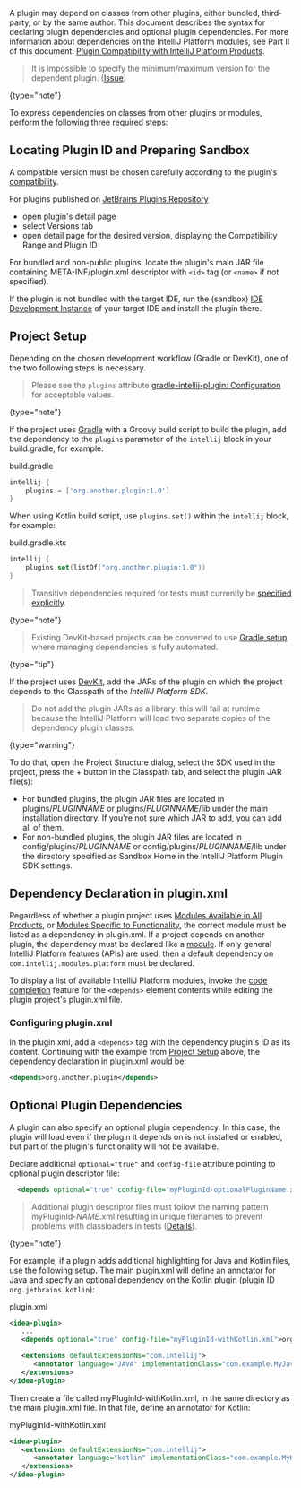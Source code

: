 [//]: # (title: Dependencies)

<!-- Copyright 2000-2021 JetBrains s.r.o. and other contributors. Use of this source code is governed by the Apache 2.0 license that can be found in the LICENSE file. -->

A plugin may depend on classes from other plugins, either bundled, third-party, or by the same author.
This document describes the syntax for declaring plugin dependencies and optional plugin dependencies.
For more information about dependencies on the IntelliJ Platform modules, see Part II of this document: [Plugin Compatibility with IntelliJ Platform Products](plugin_compatibility.md).

 >  It is impossible to specify the minimum/maximum version for the dependent plugin. ([Issue](https://youtrack.jetbrains.com/issue/IDEABKL-7906))
 >
 {type="note"}

To express dependencies on classes from other plugins or modules, perform the following three required steps:

## Locating Plugin ID and Preparing Sandbox
A compatible version must be chosen carefully according to the plugin's [compatibility](build_number_ranges.md).

For plugins published on [JetBrains Plugins Repository](https://plugins.jetbrains.com)
- open plugin's detail page
- select <control>Versions</control> tab
- open detail page for the desired version, displaying the <control>Compatibility Range</control> and <control>Plugin ID</control>

For bundled and non-public plugins, locate the plugin's main JAR file containing <path>META-INF/plugin.xml</path> descriptor with `<id>` tag (or `<name>` if not specified).

If the plugin is not bundled with the target IDE, run the (sandbox) [IDE Development Instance](ide_development_instance.md) of your target IDE and install the plugin there.

## Project Setup
Depending on the chosen development workflow (Gradle or DevKit), one of the two following steps is necessary.

<tabs>
<tab title="Gradle">

 >  Please see the `plugins` attribute [gradle-intellij-plugin: Configuration](https://github.com/JetBrains/gradle-intellij-plugin#configuration) for acceptable values.
 >
 {type="note"}

If the project uses [Gradle](gradle_build_system.md) with a Groovy build script to build the plugin, add the dependency to the `plugins` parameter of the `intellij` block in your <path>build.gradle</path>, for example:

<path>build.gradle</path>
```groovy
intellij {
    plugins = ['org.another.plugin:1.0']
}
```

When using Kotlin build script, use `plugins.set()` within the `intellij` block, for example:

<path>build.gradle.kts</path>
```kotlin
intellij {
    plugins.set(listOf("org.another.plugin:1.0"))
}
```

 >  Transitive dependencies required for tests must currently be [specified explicitly](https://github.com/JetBrains/gradle-intellij-plugin/issues/38).
 >
 {type="note"}
</tab>

<tab title="DevKit">

 >  Existing DevKit-based projects can be converted to use [Gradle setup](gradle_prerequisites.md#adding-gradle-support-to-an-existing-devkit-based-intellij-platform-plugin) where managing dependencies is fully automated.
 >
 {type="tip"}

If the project uses [DevKit](using_dev_kit.md), add the JARs of the plugin on which the project depends to the <control>Classpath</control> of the *IntelliJ Platform SDK*.

 >  Do not add the plugin JARs as a library: this will fail at runtime because the IntelliJ Platform will load two separate copies of the dependency plugin classes.
 >
 {type="warning"}

To do that, open the Project Structure dialog, select the SDK used in the project, press the <shortcut>+</shortcut> button in the <control>Classpath</control> tab, and select the plugin JAR file(s):
* For bundled plugins, the plugin JAR files are located in <path>plugins/$PLUGINNAME$</path> or <path>plugins/$PLUGINNAME$/lib</path> under the main installation directory.
  If you're not sure which JAR to add, you can add all of them.
* For non-bundled plugins, the plugin JAR files are located in <path>config/plugins/$PLUGINNAME$</path> or <path>config/plugins/$PLUGINNAME$/lib</path> under the directory specified as <control>Sandbox Home</control> in the IntelliJ Platform Plugin SDK settings.

</tab>

</tabs>

## Dependency Declaration in plugin.xml
Regardless of whether a plugin project uses [Modules Available in All Products](plugin_compatibility.md#modules-available-in-all-products), or [Modules Specific to Functionality](plugin_compatibility.md#modules-specific-to-functionality), the correct module must be listed as a dependency in <path>plugin.xml</path>.
If a project depends on another plugin, the dependency must be declared like a [module](plugin_compatibility.md#modules).
If only general IntelliJ Platform features (APIs) are used, then a default dependency on `com.intellij.modules.platform` must be declared.

To display a list of available IntelliJ Platform modules, invoke the [code completion](https://www.jetbrains.com/help/idea/auto-completing-code.html#4eac28ba) feature for the `<depends>` element contents while editing the plugin project's <path>plugin.xml</path> file.

### Configuring plugin.xml
In the <path>plugin.xml</path>, add a `<depends>` tag with the dependency plugin's ID as its content.
Continuing with the example from [Project Setup](#project-setup) above, the dependency declaration in <path>plugin.xml</path> would be:

```xml
<depends>org.another.plugin</depends>
```

## Optional Plugin Dependencies
A plugin can also specify an optional plugin dependency.
In this case, the plugin will load even if the plugin it depends on is not installed or enabled, but part of the plugin's functionality will not be available.

Declare additional `optional="true"` and `config-file` attribute pointing to optional plugin descriptor file:

```xml
  <depends optional="true" config-file="myPluginId-optionalPluginName.xml">dependency.plugin.id</depends>
```

 >  Additional plugin descriptor files must follow the naming pattern <path>myPluginId-$NAME$.xml</path> resulting in unique filenames to prevent problems with classloaders in tests ([Details](https://youtrack.jetbrains.com/issue/IDEA-205964)).
 >
 {type="note"}

For example, if a plugin adds additional highlighting for Java and Kotlin files, use the following setup.
The main <path>plugin.xml</path> will define an annotator for Java and specify an optional dependency on the Kotlin plugin (plugin ID `org.jetbrains.kotlin`):

<path>plugin.xml</path>
```xml
<idea-plugin>
   ...
   <depends optional="true" config-file="myPluginId-withKotlin.xml">org.jetbrains.kotlin</depends>

   <extensions defaultExtensionNs="com.intellij">
      <annotator language="JAVA" implementationClass="com.example.MyJavaAnnotator"/>
   </extensions>
</idea-plugin>
```

Then create a file called <path>myPluginId-withKotlin.xml</path>, in the same directory as the main <path>plugin.xml</path> file.
In that file, define an annotator for Kotlin:

<path>myPluginId-withKotlin.xml</path>

```xml
<idea-plugin>
   <extensions defaultExtensionNs="com.intellij">
      <annotator language="kotlin" implementationClass="com.example.MyKotlinAnnotator"/>
   </extensions>
</idea-plugin>
```
